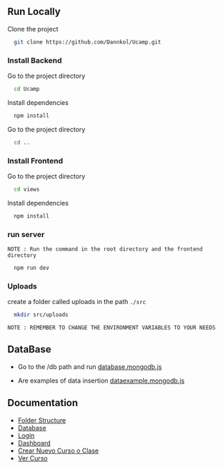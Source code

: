 ## Run Locally

Clone the project

```bash
  git clone https://github.com/Dannkol/Ucamp.git
```

### Install Backend

Go to the project directory

```bash
  cd Ucamp
```

Install dependencies

```bash
  npm install
```

Go to the project directory 

```bash
  cd ..
```

### Install Frontend

Go to the project directory

```bash
  cd views
```

Install dependencies

```bash
  npm install
```

### run server

`NOTE : Run the command in the root directory and the frontend directory`

```bash
  npm run dev
```
### Uploads

create a folder called uploads in the path `./src`
```bash
  mkdir src/uploads
```

`NOTE : REMEMBER TO CHANGE THE ENVIRONMENT VARIABLES TO YOUR NEEDS`

## DataBase

* Go to the /db path and run [database.mongodb.js](../db/database.mongodb.js)

* Are examples of data insertion [dataexample.mongodb.js](../db/dataexample.mongodb.js)

## Documentation

* [Folder Structure](./Folder_structure.md)
* [Database](./database.md)
* [Login](./login.md)
* [Dashboard](./dashboard.md)
* [Crear Nuevo Curso o Clase](./crearCurso.md)
* [Ver Curso](./vercurso.md)







